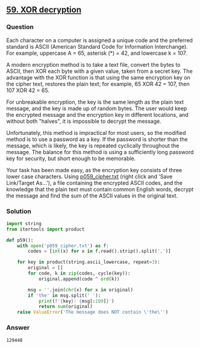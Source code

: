 ## **[59. XOR decryption](https://projecteuler.net/problem=59)**

### Question
Each character on a computer is assigned a unique code and the preferred standard is ASCII (American Standard Code for Information Interchange). 
For example, uppercase A = 65, asterisk (*) = 42, and lowercase k = 107.

A modern encryption method is to take a text file, convert the bytes to ASCII, 
then XOR each byte with a given value, taken from a secret key. 
The advantage with the XOR function is that using the same encryption key on the cipher text, restores the plain text; 
for example, 65 XOR 42 = 107, then 107 XOR 42 = 65.

For unbreakable encryption, the key is the same length as the plain text message, 
and the key is made up of random bytes. The user would keep the encrypted message and the encryption key in different locations, 
and without both "halves", it is impossible to decrypt the message.

Unfortunately, this method is impractical for most users, so the modified method is to use a password as a key. 
If the password is shorter than the message, which is likely, the key is repeated cyclically throughout the message. 
The balance for this method is using a sufficiently long password key for security, but short enough to be memorable.

Your task has been made easy, as the encryption key consists of three lower case characters. 
Using [p059_cipher.txt](https://projecteuler.net/project/resources/p059_cipher.txt) (right click and 'Save Link/Target As...'), 
a file containing the encrypted ASCII codes, and the knowledge that the plain text must contain common English words, 
decrypt the message and find the sum of the ASCII values in the original text.


### Solution


```python
import string
from itertools import product

def p59():
    with open('p059_cipher.txt') as f:
        codes = [int(x) for x in f.read().strip().split(',')]

    for key in product(string.ascii_lowercase, repeat=3):
        original = []
        for code, k in zip(codes, cycle(key)):
            original.append(code ^ ord(k))

        msg = ''.join(chr(x) for x in original)
        if 'the' in msg.split(' '):
            print(f'{key}: {msg[:100]}')
            return sum(original)
    raise ValueError('The message does NOT contain \'the\'')
```

### Answer 
`129448`
